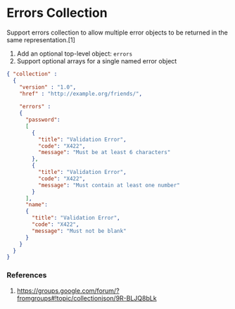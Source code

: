 # Errors Collection

Support errors collection to allow multiple error objects to be returned in the same representation.[1]

1. Add an optional top-level object: <code>errors</code>
2. Support optional arrays for a single named error object

```json
{ "collection" :
  {
    "version" : "1.0",
    "href" : "http://example.org/friends/",
    
    "errors" :
    {
      "password": 
      [
        {
          "title": "Validation Error",
          "code": "X422",
          "message": "Must be at least 6 characters"
        }, 
        {
          "title": "Validation Error",
          "code": "X422",
          "message": "Must contain at least one number"
        }
      ],
      "name": 
      {
        "title": "Validation Error",
        "code": "X422",
        "message": "Must not be blank"
      }
    }
  } 
}
```

### References
1. https://groups.google.com/forum/?fromgroups#!topic/collectionjson/9R-BLJQ8bLk
